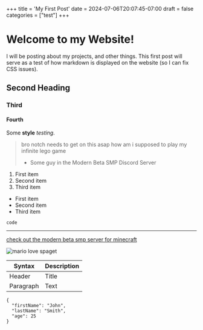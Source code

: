 +++
title = 'My First Post'
date = 2024-07-06T20:07:45-07:00
draft = false
categories = ["test"]
+++

# Welcome to my Website!
I will be posting about my projects, and other things. This first post will serve as a test of how markdown is displayed on the website (so I can fix CSS issues).

## Second Heading
### Third
#### Fourth

Some **style** *testing*.

> bro notch needs to get on this asap how am i supposed to play my infinite lego game
> - Some guy in the Modern Beta SMP Discord Server
 	
1. First item
2. Second item
3. Third item

- First item
- Second item
- Third item

`code`

---

[check out the modern beta smp server for minecraft](https://modernbeta.org/)

![mario love spaget](https://onedrive.live.com/embed?resid=96f6f21aeb3bea41%2164893&authkey=%21ABO0yS2DjtT7DKE&width=1360&height=768 "mario love spaget")

| Syntax | Description |
| ----------- | ----------- |
| Header | Title |
| Paragraph | Text |

```
{
  "firstName": "John",
  "lastName": "Smith",
  "age": 25
}
```
